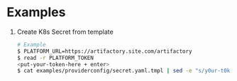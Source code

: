 # Examples

1. Create K8s Secret from template

    ```bash
    # Example
    $ PLATFORM_URL=https://artifactory.site.com/artifactory
    $ read -r PLATFORM_TOKEN
    <put-your-token-here + enter>
    $ cat examples/providerconfig/secret.yaml.tmpl | sed -e "s/y0ur-t0k3n/${PLATFORM_TOKEN}/g" -e "s^y0ur-url^${PLATFORM_URL}^g" > examples/providerconfig/secret.yaml
    ```
